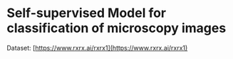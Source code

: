 # Self-supervised Model for classification of microscopy images

Dataset: [https://www.rxrx.ai/rxrx1](https://www.rxrx.ai/rxrx1)
